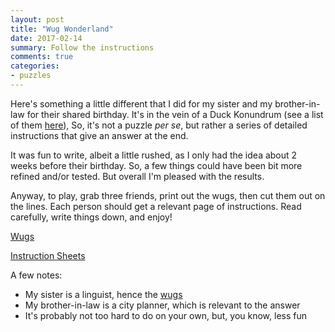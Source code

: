 ```yaml
---
layout: post
title: "Wug Wonderland"
date: 2017-02-14
summary: Follow the instructions
comments: true
categories:
- puzzles
---
```

Here's something a little different that I did for my sister and my brother-in-law for their shared birthday. It's in the vein of a Duck Konundrum (see a list of them [here](https://devjoe.appspot.com/huntindex/keyword/duckkonundrum)), So, it's not a puzzle *per se*, but rather a series of detailed instructions that give an answer at the end. 

It was fun to write, albeit a little rushed, as I only had the idea about 2 weeks before their birthday. So, a few things could have been bit more refined and/or tested. But overall I'm pleased with the results.

Anyway, to play, grab three friends, print out the wugs, then cut them out on the lines. Each person should get a relevant page of instructions. Read carefully, write things down, and enjoy!

[Wugs](/files/puzzles/Wugs.pdf)

[Instruction Sheets](/files/puzzles/Wug_Wonderland_Instructions.pdf)

A few notes: 

* My sister is a linguist, hence the [wugs](https://en.wikipedia.org/wiki/Jean_Berko_Gleason#Children.27s_learning_of_English_morphology.E2.80.94.E2.80.8B.E2.80.8Bthe_Wug_Test) 
* My brother-in-law is a city planner, which is relevant to the answer
* It's probably not too hard to do on your own, but, you know, less fun